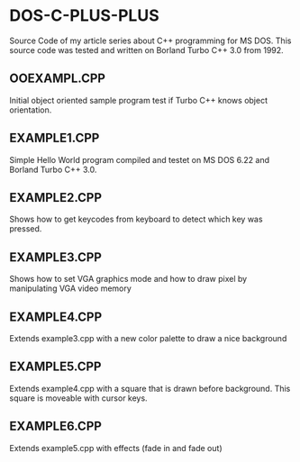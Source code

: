 # DOS-C-PLUS-PLUS
Source Code of my article series about C++ programming for MS DOS. This source code was tested and written on Borland Turbo C++ 3.0 from 1992.

## OOEXAMPL.CPP

Initial object oriented sample program test if Turbo C++ knows object orientation.

## EXAMPLE1.CPP

Simple Hello World program compiled and testet on MS DOS 6.22 and Borland Turbo C++ 3.0.

## EXAMPLE2.CPP

Shows how to get keycodes from keyboard to detect which key was pressed.

## EXAMPLE3.CPP

Shows how to set VGA graphics mode and how to draw pixel by manipulating VGA video memory

## EXAMPLE4.CPP

Extends example3.cpp with a new color palette to draw a nice background

## EXAMPLE5.CPP

Extends example4.cpp with a square that is drawn before background. This square is moveable with cursor keys.

## EXAMPLE6.CPP

Extends example5.cpp with effects (fade in and fade out)